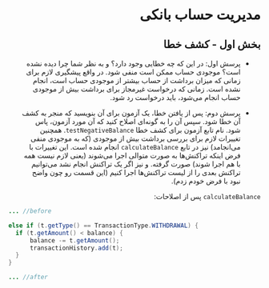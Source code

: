 <div dir="rtl">

# مدیریت حساب بانکی

## بخش اول - کشف خطا

- پرسش اول: در این که چه خطایی وجود دارد؟ و به نظر شما چرا دیده نشده است؟ موجودی حساب ممکن است منفی شود. در واقع پیشگیری لازم برای زمانی که میزان برداشت از حساب بیشتر از موجودی حساب است، انجام نشده است. زمانی که درخواست غیرمجاز برای برداشت بیش از موجودی حساب انجام می‌شود، باید درخواست رد شود.

- پرسش دوم: پس از یافتن خطا، یک آزمون برای آن بنویسید که منجر به کشف آن خطا شود. سپس آن را به گونه‌ای اصلاح کنید که آن مورد آزمون، پاس شود. نام تابع آزمون برای کشف خطا `testNegativeBalance`. همچنین تغییرات لازم برای بررسی برداشت بیش از موجودی (که به موجودی منفی می‌انجامد) نیز در تابع `calculateBalance` انجام شده است. این تغییرات با فرض اینکه تراکنش‌ها به صورت متوالی اجرا می‌شوند (یعنی لازم نیست همه با هم اجرا شوند) صورت گرفته. و نیز اگر یک تراکنش انجام نشد می‌توانیم تراکنش بعدی را از لیست تراکنش‌ها اجرا کنیم (این قسمت رو چون واضح نبود با فرض خودم زدم).

`calculateBalance` پس از اصلاحات:

<div dir="ltr">

```java
... //before

else if (t.getType() == TransactionType.WITHDRAWAL) {
  if (t.getAmount() < balance) {
      balance -= t.getAmount();
      transactionHistory.add(t);
  }
}

... //after
```

</div>

</div>
